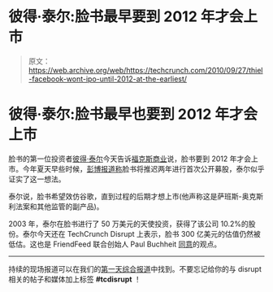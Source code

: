 # 彼得·泰尔:脸书最早要到 2012 年才会上市

> 原文：<https://web.archive.org/web/https://techcrunch.com/2010/09/27/thiel-facebook-wont-ipo-until-2012-at-the-earliest/>

# 彼得·泰尔:脸书最早也要到 2012 年才会上市

脸书的第一位投资者[彼得·泰尔](https://web.archive.org/web/20221209140651/http://www.crunchbase.com/person/peter-thiel)今天告诉[福克斯商业](https://web.archive.org/web/20221209140651/http://video.foxbusiness.com/v/4351102)说，脸书要到 2012 年才会上市。今年夏天早些时候，[彭博报道称](https://web.archive.org/web/20221209140651/https://beta.techcrunch.com/2010/07/30/bloomberg-no-facebook-ipo-before-2012-probably/)脸书将推迟两年进行首次公开募股，泰尔似乎证实了这一想法。

泰尔说，脸书希望效仿谷歌，直到过程的后期才想上市(他声称这是萨班斯-奥克斯利法案和其他监管的副产品)。

2003 年，泰尔在脸书进行了 50 万美元的天使投资，获得了该公司 10.2%的股份。泰尔今天还在 TechCrunch Disrupt 上表示，脸书 300 亿美元的估值仍然被低估。这也是 FriendFeed 联合创始人 Paul Buchheit [同意](https://web.archive.org/web/20221209140651/https://beta.techcrunch.com/2010/09/23/google-facebook/)的观点。

* * *

持续的现场报道可以在我们的[第一天综合报道](https://web.archive.org/web/20221209140651/https://beta.techcrunch.com/2010/09/27/techcrunch-disrupt-live-day-1/)中找到。不要忘记给你的与 disrupt 相关的帖子和媒体加上标签 **#tcdisrupt** ！